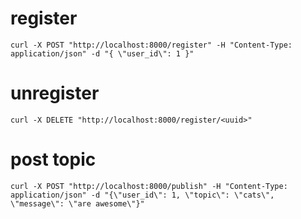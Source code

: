 # register
`curl -X POST "http://localhost:8000/register" -H "Content-Type: application/json" -d "{ \"user_id\": 1 }"`
# unregister
`curl -X DELETE "http://localhost:8000/register/<uuid>"`
# post topic
`curl -X POST "http://localhost:8000/publish" -H "Content-Type: application/json" -d "{\"user_id\": 1, \"topic\": \"cats\", \"message\": \"are awesome\"}"`